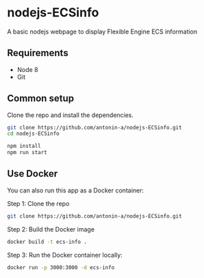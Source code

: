 nodejs-ECSinfo
======================

A basic nodejs webpage to display Flexible Engine ECS information 
## Requirements

* Node 8
* Git

## Common setup

Clone the repo and install the dependencies.

```bash
git clone https://github.com/antonin-a/nodejs-ECSinfo.git
cd nodejs-ECSinfo
```

```bash
npm install
npm run start
```

## Use Docker
You can also run this app as a Docker container:

Step 1: Clone the repo

```bash
git clone https://github.com/antonin-a/nodejs-ECSinfo.git
```

Step 2: Build the Docker image

```bash
docker build -t ecs-info .
```

Step 3: Run the Docker container locally:

```bash
docker run -p 3000:3000 -d ecs-info
```

